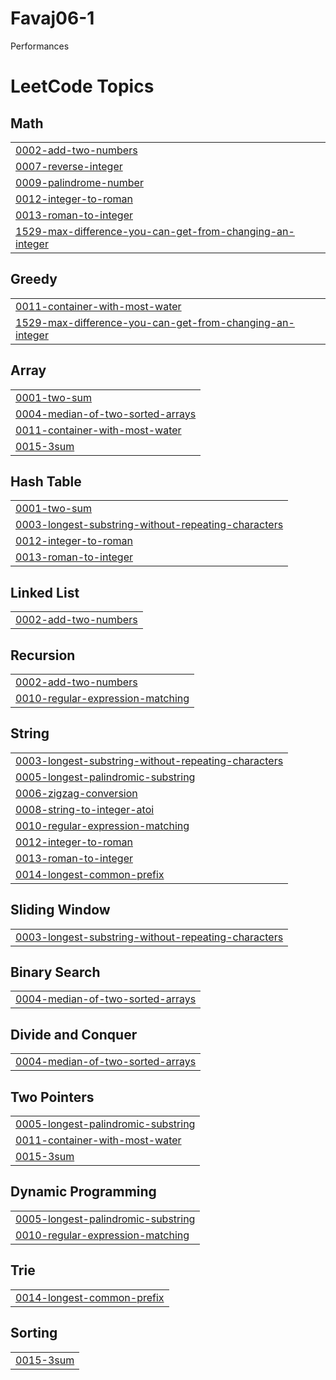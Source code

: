 # Favaj06-1
Performances

<!---LeetCode Topics Start-->
# LeetCode Topics
## Math
|  |
| ------- |
| [0002-add-two-numbers](https://github.com/Favaj06/Favaj06-1/tree/master/0002-add-two-numbers) |
| [0007-reverse-integer](https://github.com/Favaj06/Favaj06-1/tree/master/0007-reverse-integer) |
| [0009-palindrome-number](https://github.com/Favaj06/Favaj06-1/tree/master/0009-palindrome-number) |
| [0012-integer-to-roman](https://github.com/Favaj06/Favaj06-1/tree/master/0012-integer-to-roman) |
| [0013-roman-to-integer](https://github.com/Favaj06/Favaj06-1/tree/master/0013-roman-to-integer) |
| [1529-max-difference-you-can-get-from-changing-an-integer](https://github.com/Favaj06/Favaj06-1/tree/master/1529-max-difference-you-can-get-from-changing-an-integer) |
## Greedy
|  |
| ------- |
| [0011-container-with-most-water](https://github.com/Favaj06/Favaj06-1/tree/master/0011-container-with-most-water) |
| [1529-max-difference-you-can-get-from-changing-an-integer](https://github.com/Favaj06/Favaj06-1/tree/master/1529-max-difference-you-can-get-from-changing-an-integer) |
## Array
|  |
| ------- |
| [0001-two-sum](https://github.com/Favaj06/Favaj06-1/tree/master/0001-two-sum) |
| [0004-median-of-two-sorted-arrays](https://github.com/Favaj06/Favaj06-1/tree/master/0004-median-of-two-sorted-arrays) |
| [0011-container-with-most-water](https://github.com/Favaj06/Favaj06-1/tree/master/0011-container-with-most-water) |
| [0015-3sum](https://github.com/Favaj06/Favaj06-1/tree/master/0015-3sum) |
## Hash Table
|  |
| ------- |
| [0001-two-sum](https://github.com/Favaj06/Favaj06-1/tree/master/0001-two-sum) |
| [0003-longest-substring-without-repeating-characters](https://github.com/Favaj06/Favaj06-1/tree/master/0003-longest-substring-without-repeating-characters) |
| [0012-integer-to-roman](https://github.com/Favaj06/Favaj06-1/tree/master/0012-integer-to-roman) |
| [0013-roman-to-integer](https://github.com/Favaj06/Favaj06-1/tree/master/0013-roman-to-integer) |
## Linked List
|  |
| ------- |
| [0002-add-two-numbers](https://github.com/Favaj06/Favaj06-1/tree/master/0002-add-two-numbers) |
## Recursion
|  |
| ------- |
| [0002-add-two-numbers](https://github.com/Favaj06/Favaj06-1/tree/master/0002-add-two-numbers) |
| [0010-regular-expression-matching](https://github.com/Favaj06/Favaj06-1/tree/master/0010-regular-expression-matching) |
## String
|  |
| ------- |
| [0003-longest-substring-without-repeating-characters](https://github.com/Favaj06/Favaj06-1/tree/master/0003-longest-substring-without-repeating-characters) |
| [0005-longest-palindromic-substring](https://github.com/Favaj06/Favaj06-1/tree/master/0005-longest-palindromic-substring) |
| [0006-zigzag-conversion](https://github.com/Favaj06/Favaj06-1/tree/master/0006-zigzag-conversion) |
| [0008-string-to-integer-atoi](https://github.com/Favaj06/Favaj06-1/tree/master/0008-string-to-integer-atoi) |
| [0010-regular-expression-matching](https://github.com/Favaj06/Favaj06-1/tree/master/0010-regular-expression-matching) |
| [0012-integer-to-roman](https://github.com/Favaj06/Favaj06-1/tree/master/0012-integer-to-roman) |
| [0013-roman-to-integer](https://github.com/Favaj06/Favaj06-1/tree/master/0013-roman-to-integer) |
| [0014-longest-common-prefix](https://github.com/Favaj06/Favaj06-1/tree/master/0014-longest-common-prefix) |
## Sliding Window
|  |
| ------- |
| [0003-longest-substring-without-repeating-characters](https://github.com/Favaj06/Favaj06-1/tree/master/0003-longest-substring-without-repeating-characters) |
## Binary Search
|  |
| ------- |
| [0004-median-of-two-sorted-arrays](https://github.com/Favaj06/Favaj06-1/tree/master/0004-median-of-two-sorted-arrays) |
## Divide and Conquer
|  |
| ------- |
| [0004-median-of-two-sorted-arrays](https://github.com/Favaj06/Favaj06-1/tree/master/0004-median-of-two-sorted-arrays) |
## Two Pointers
|  |
| ------- |
| [0005-longest-palindromic-substring](https://github.com/Favaj06/Favaj06-1/tree/master/0005-longest-palindromic-substring) |
| [0011-container-with-most-water](https://github.com/Favaj06/Favaj06-1/tree/master/0011-container-with-most-water) |
| [0015-3sum](https://github.com/Favaj06/Favaj06-1/tree/master/0015-3sum) |
## Dynamic Programming
|  |
| ------- |
| [0005-longest-palindromic-substring](https://github.com/Favaj06/Favaj06-1/tree/master/0005-longest-palindromic-substring) |
| [0010-regular-expression-matching](https://github.com/Favaj06/Favaj06-1/tree/master/0010-regular-expression-matching) |
## Trie
|  |
| ------- |
| [0014-longest-common-prefix](https://github.com/Favaj06/Favaj06-1/tree/master/0014-longest-common-prefix) |
## Sorting
|  |
| ------- |
| [0015-3sum](https://github.com/Favaj06/Favaj06-1/tree/master/0015-3sum) |
<!---LeetCode Topics End-->